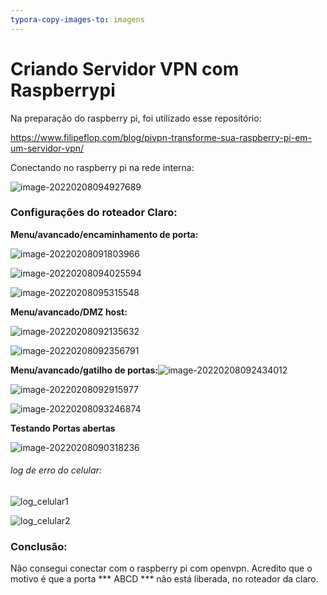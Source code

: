 ```yaml
---
typora-copy-images-to: imagens
---
```


# Criando Servidor  VPN com Raspberrypi



Na preparação do raspberry pi, foi utilizado esse repositório:

https://www.filipeflop.com/blog/pivpn-transforme-sua-raspberry-pi-em-um-servidor-vpn/



Conectando no raspberry pi na rede interna:

![image-20220208094927689](./imagens/image-20220208094927689.png)





### Configurações do roteador Claro:

**Menu/avancado/encaminhamento de porta:**

![image-20220208091803966](./imagens/image-20220208091803966.png)

![image-20220208094025594](./imagens/image-20220208094025594.png)

![image-20220208095315548](./imagens/image-20220208095315548.png)



**Menu/avancado/DMZ host:**

![image-20220208092135632](./imagens/image-20220208092135632.png)
						   
![image-20220208092356791](./imagens/image-20220208092356791.png)



**Menu/avancado/gatilho de portas:**![image-20220208092434012](./imagens/image-20220208092434012.png)
						   
![image-20220208092915977](./imagens/image-20220208092915977.png)
						   
![image-20220208093246874](./imagens/image-20220208093246874.png)



**Testando Portas abertas**



![image-20220208090318236](./imagens/image-20220208090318236.png)

###### log de erro do celular:

![log_celular1](./imagens/log_celular1.jpeg)

![log_celular2](./imagens/log_celular2.jpeg)

### Conclusão:

Não consegui conectar com o raspberry pi com openvpn. Acredito que o motivo é que a porta *** ABCD *** não está liberada, no roteador da claro.